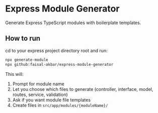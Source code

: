 # Express Module Generator

Generate Express TypeScript modules with boilerplate templates.

## How to run
cd to your express project directory root and run:

```bash
npx generate-module
npx github:faisal-akbar/express-module-generator

```

This will:
1. Prompt for module name
2. Let you choose which files to generate (controller, interface, model, routes, service, validation)
3. Ask if you want module file templates
4. Create files in `src/app/modules/{moduleName}/`